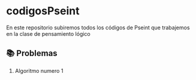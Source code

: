 # codigosPseint
En este repositorio subiremos todos los códigos de Pseint que trabajemos en la clase de pensamiento lógico 

## :books: Problemas
1. Algoritmo numero 1
